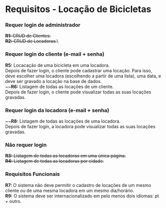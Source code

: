 # Requisitos - Locação de Bicicletas

### Requer login de administrador
~~**R1:** CRUD de Clientes.~~\
~~**R2:** CRUD de Locadoras.~~\

### Requer login do cliente (e-mail + senha)
**R5:** Locacação de uma bicicleta em uma locadora.\
Depois de fazer login, o cliente pode cadastrar uma locação. Para isso, deve escolher uma locadora (escolhendo a partir de uma lista), uma data, e deve ser gravado a locação na base de dados.\
~~**R6:** Listagem de todas as locações de um cliente.\
Depois de fazer login, o cliente pode visualizar todas as suas locações gravadas.

### Requer login da locadora (e-mail + senha)
~~**R8:** Listagem de todas as locações de uma locadora.\
Depois de fazer login, a locadora pode visualizar todas as suas locações gravadas.

### Não requer login
~~**R3:** Listagem de todas as locadoras em uma única página.~~\
~~**R4:** Listagem de todas as locadoras por cidade.~~

### Requisitos Funcionais
**R7:** O sistema não deve permitir o cadastro de locações de um mesmo cliente ou de uma mesma locadora em um mesmo dia/horário.\
**R9:** O sistema deve ser internacionalizado em pelo menos dois idiomas: pt + outro.
 
